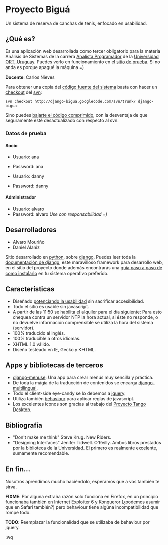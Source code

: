# Proyecto Biguá #
Un sistema de reserva de canchas de tenis, enfocado en usabilidad.

## ¿Qué es? ##
Es una aplicación web desarrollada como tercer obligatorio para la materia Análisis de Sistemas de la carrera [Analista Programador](http://www.ort.edu.uy/index.php?id=AAAHAHAB) de la [Universidad ORT, Uruguay](http://www.ort.edu.uy/). Puedes verlo en funcionamiento en el [sitio de prueba](http://bigua.django.dnsalias.net). Si no anda es porque apagué la máquina =)

**Docente**: Carlos Nieves

Para obtener una copia del [código fuente del sistema](http://code.google.com/p/django-bigua/source) basta con hacer un [checkout](http://svnbook.red-bean.com/nightly/en/svn.ref.svn.c.checkout.html) del [svn](http://subversion.tigris.org/):
```
svn checkout http://django-bigua.googlecode.com/svn/trunk/ django-bigua
```
Sino puedes [bajarte el código comprimido](http://code.google.com/p/django-bigua/downloads/list), con la desventaja de que seguramente esté desactualizado con respecto al svn.

### Datos de prueba ###
#### Socio ####
  * Usuario: ana
  * Password: ana

  * Usuario: danny
  * Password: danny

#### Administrador ####
  * Usuario: alvaro
  * Password: alvaro
_Use con responsabilidad =)_

## Desarrolladores ##
  * Alvaro Mouriño
  * Daniel Alaniz

Sitio desarrollado en [python](http://www.python.org/), sobre [django](http://www.djangoproject.com/). Puedes leer toda la [documentación de django](http://www.djangoproject.com/documentation/), este maravilloso framework para desarrollo web, en el sitio del proyecto donde además encontrarás una [guía paso a paso de como instalarlo](http://www.djangoproject.com/documentation/install/) en tu sistema operativo preferido.

## Características ##
  * Diseñado [potenciando la usabilidad](http://code.google.com/p/django-bigua/wiki/FirstPrinciplesOfInteractionDesign) sin sacrificar accesibilidad.
  * Todo el sitio es usable sin javascript.
  * A partir de las 11:50 se habilita el alquiler para el día siguiente: Para esto chequea contra un servidor NTP la hora actual, si éste no responde, o no devuelve información comprensible se utiliza la hora del sistema (servidor).
  * 100% traducido al inglés.
  * 100% traducible a otros idiomas.
  * XHTML 1.0 válido.
  * Diseño testeado en IE, Gecko y KHTML.

## Apps y bibliotecas de terceros ##
  * [django-menuse](http://code.google.com/p/django-menuse/): Una app para crear menús muy sencilla y práctica.
  * De toda la mágia de la traducción de contenidos se encarga [django-multilingual](http://code.google.com/p/django-multilingual/).
  * Todo el client-side eye-candy se lo debemos a [jquery](http://www.jquery.com/).
  * Utiliza también [behaviour](http://www.bennolan.com/behaviour/) para aplicar reglas de javascript.
  * Los excelentes iconos son gracias al trabajo del [Proyecto Tango Desktop](http://tango.freedesktop.org/Tango_Desktop_Project).

## Bibliografía ##
  * "Don't make me think" Steve Krug. New Riders.
  * "Designing Interfaces" Jenifer Tidwell. O'Reilly.
Ambos libros prestados por la biblioteca de la Universidad. El primero es realmente excelente, sumamente recomendable.

## En fin... ##
Nosotros aprendimos mucho haciéndolo, esperamos que a vos también te sirva.

**FIXME**: Por alguna extraña razón solo funciona en Firefox, en un principio funcionaba también en Internet Exploiter 6 y Konqueror (¿podemos asumir que en Safari también?) pero behaviour tiene algúna incompatibilidad que rompe todo.

**TODO**: Reemplazar la funcionalidad que se utilizaba de behaviour por jquery.

:wq
